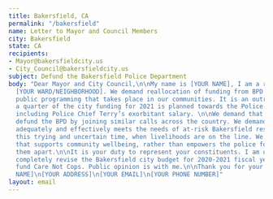 ```yaml
---
title: Bakersfield, CA
permalink: "/bakersfield"
name: Letter to Mayor and Council Members
city: Bakersfield
state: CA
recipients:
- Mayor@bakersfieldcity.us
- City_Council@bakersfieldcity.us
subject: Defund the Bakersfield Police Department
body: "Dear Mayor and City Council,\n\nMy name is [YOUR NAME], I am a resident of
  [YOUR WARD/NEIGHBORHOOD]. We demand reallocation of funding from BPD to social and
  public programming that takes place in our communities. It is an outrage that nearly
  a quarter of the city funding for 2021 is planned towards the Police Department,
  including Police Chief Terry’s exorbitant salary. \n\nWe demand that the City Council
  defund the BPD by joining similar calls across the country. We demand a budget that
  adequately and effectively meets the needs of at-risk Bakersfield residents during
  this trying and uncertain time, when livelihoods are on the line. We demand a budget
  that supports community wellbeing, rather than empowers the police forces that tear
  them apart.\n\nIt is your duty to represent your constituents. I am urging you to
  completely revise the Bakersfield city budget for 2020-2021 fiscal year, and to
  fund Care Not Cops. Public opinion is with me.\n\nThank you for your time,\n\n[YOUR
  NAME]\n[YOUR ADDRESS]\n[YOUR EMAIL]\n[YOUR PHONE NUMBER]"
layout: email
---
```


